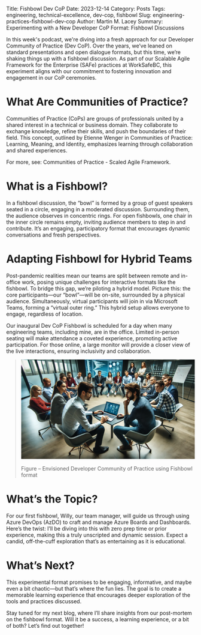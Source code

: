 Title: Fishbowl Dev CoP
Date: 2023-12-14
Category: Posts 
Tags: engineering, technical-excellence, dev-cop, fishbowl
Slug: engineering-practices-fishbowl-dev-cop
Author: Martin M. Lacey
Summary: Experimenting with a New Developer CoP Format: Fishbowl Discussions

In this week's podcast, we're diving into a fresh approach for our Developer Community of Practice (Dev CoP). Over the years, we’ve leaned on standard presentations and open dialogue formats, but this time, we’re shaking things up with a fishbowl discussion. As part of our Scalable Agile Framework for the Enterprise (SAFe) practices at WorkSafeBC, this experiment aligns with our commitment to fostering innovation and engagement in our CoP ceremonies.

# What Are Communities of Practice?

Communities of Practice (CoPs) are groups of professionals united by a shared interest in a technical or business domain. They collaborate to exchange knowledge, refine their skills, and push the boundaries of their field. This concept, outlined by Etienne Wenger in Communities of Practice: Learning, Meaning, and Identity, emphasizes learning through collaboration and shared experiences.

For more, see: Communities of Practice - Scaled Agile Framework.

# What is a Fishbowl?

In a fishbowl discussion, the “bowl” is formed by a group of guest speakers seated in a circle, engaging in a moderated discussion. Surrounding them, the audience observes in concentric rings. For open fishbowls, one chair in the inner circle remains empty, inviting audience members to step in and contribute. It’s an engaging, participatory format that encourages dynamic conversations and fresh perspectives.

# Adapting Fishbowl for Hybrid Teams

Post-pandemic realities mean our teams are split between remote and in-office work, posing unique challenges for interactive formats like the fishbowl. To bridge this gap, we’re piloting a hybrid model. Picture this: the core participants—our “bowl”—will be on-site, surrounded by a physical audience. Simultaneously, virtual participants will join in via Microsoft Teams, forming a “virtual outer ring.” This hybrid setup allows everyone to engage, regardless of location.

Our inaugural Dev CoP Fishbowl is scheduled for a day when many engineering teams, including mine, are in the office. Limited in-person seating will make attendance a coveted experience, promoting active participation. For those online, a large monitor will provide a closer view of the live interactions, ensuring inclusivity and collaboration.

>
> ![Fishbowl Format](../images/engineering-practices-fishbowl-dev-cop-1.png)
>
> Figure – Envisioned Developer Community of Practice using Fishbowl format
>

# What’s the Topic?

For our first fishbowl, Willy, our team manager, will guide us through using Azure DevOps (AzDO) to craft and manage Azure Boards and Dashboards. Here’s the twist: I’ll be diving into this with zero prep time or prior experience, making this a truly unscripted and dynamic session. Expect a candid, off-the-cuff exploration that’s as entertaining as it is educational.

# What’s Next?

This experimental format promises to be engaging, informative, and maybe even a bit chaotic—but that’s where the fun lies. The goal is to create a memorable learning experience that encourages deeper exploration of the tools and practices discussed.

Stay tuned for my next blog, where I’ll share insights from our post-mortem on the fishbowl format. Will it be a success, a learning experience, or a bit of both? Let’s find out together!


